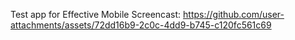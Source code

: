 Test app for Effective Mobile
Screencast:
https://github.com/user-attachments/assets/72dd16b9-2c0c-4dd9-b745-c120fc561c69

